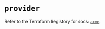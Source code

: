 # `provider`

Refer to the Terraform Registory for docs: [`acme`](https://registry.terraform.io/providers/vancluever/acme/2.17.1/docs).
